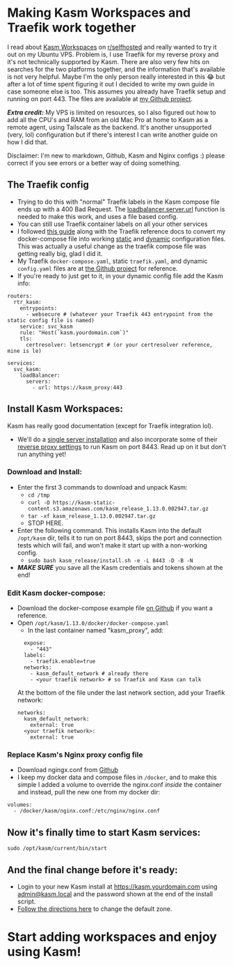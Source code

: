 # Making Kasm Workspaces and Traefik work together

I read about [Kasm Workspaces](https://www.kasmweb.com) on [r/selfhosted](https://www.reddit.com/r/selfhosted/) and really wanted to try it out on my Ubuntu VPS. Problem is, I use Traefik for my reverse proxy and it's not technically supported by Kasm. There are also very few hits on searches for the two platforms together, and the information that's available is not very helpful. Maybe I'm the only person really interested in this 😂 but after a lot of time spent figuring it out I decided to write my own guide in case someone else is too. This assumes you already have Traefik setup and running on port 443. The files are available at [my Github project](https://github.com/vpnwiz/kasm-working-with-traefik). 

***Extra credit:*** My VPS is limited on resources, so I also figured out how to add all the CPU's and RAM from an old Mac Pro at home to Kasm as a remote agent, using Tailscale as the backend. It's another unsupported (very, lol) configuration but if there's interest I can write another guide on how I did that.

Disclaimer: I'm new to markdown, Github, Kasm and Nginx configs :) please correct if you see errors or a better way of doing something.

## The Traefik config
* Trying to do this with "normal" Traefik labels in the Kasm compose file ends up with a 400 Bad Request. The [loadbalancer.server.url](https://doc.traefik.io/traefik/routing/services/#servers-load-balancer) function is needed to make this work, and uses a file based config. 
* You can still use Traefik container labels on all your other services
* I followed [this guide](https://www.benjaminrancourt.ca/a-complete-traefik-configuration/) along with the Traefik reference docs to convert my docker-compose file into working [static](https://doc.traefik.io/traefik/reference/static-configuration/file/) and [dynamic](https://doc.traefik.io/traefik/reference/dynamic-configuration/file/) configuration files. This was actually a useful change as the traefik compose file was getting really big, glad I did it.
* My Traefik `docker-compose.yaml`, static `traefik.yaml`, and dynamic `config.yaml` files are at [the Github project](https://github.com/vpnwiz/kasm-working-with-traefik) for reference.
* If you're ready to just get to it, in your dynamic config file add the Kasm info: 
```
routers:
  rtr_kasm:
    entrypoints:
      - websecure # (whatever your Traefik 443 entrypoint from the static config file is named)
    service: svc_kasm
    rule: "Host(`kasm.yourdomain.com`)"
    tls:
      certresolver: letsencrypt # (or your certresolver reference, mine is le)

services:
  svc_kasm:
    loadBalancer:
      servers:
        - url: https://kasm_proxy:443
```


## Install Kasm Workspaces:
Kasm has really good documentation (except for Traefik integration lol). 
* We'll do a [single server installation](https://kasmweb.com/docs/latest/install.html) and also incorporate some of their [reverse proxy settings](https://kasmweb.com/docs/latest/how_to/reverse_proxy.html) to run Kasm on port 8443. Read up on it but don't run anything yet!

### Download and Install:
* Enter the first 3 commands to download and unpack Kasm:
	* `cd /tmp`
	* `curl -O https://kasm-static-content.s3.amazonaws.com/kasm_release_1.13.0.002947.tar.gz`
	* `tar -xf kasm_release_1.13.0.002947.tar.gz`
	* STOP HERE.
* Enter the following command. This installs Kasm into the default `/opt/kasm` dir, tells it to run on port 8443, skips the port and connection tests which will fail, and won't make it start up with a non-working config.
	* `sudo bash kasm_release/install.sh -e -L 8443 -D -B -N`
* ***MAKE SURE*** you save all the Kasm credentials and tokens shown at the end!

### Edit Kasm docker-compose:
* Download the docker-compose example file [on Github](https://github.com/vpnwiz/kasm-working-with-traefik) if you want a reference.
* Open `/opt/kasm/1.13.0/docker/docker-compose.yaml`
	* In the last container named "kasm_proxy", add: 
	```
	  expose:
	    - "443"
	  labels:
	    - traefik.enable=true
	  networks:
	    - kasm_default_network # already there
	    - <your traefik network> # so Traefik and Kasm can talk
	```
	At the bottom of the file under the last network section, add your Traefik network:
	```
	networks:
	  kasm_default_network:
	    external: true
	  <your traefik network>:
	    external: true
	```

### Replace Kasm's Nginx proxy config file
* Download ngingx.conf from [Github](https://github.com/vpnwiz/kasm-working-with-traefik)
* I keep my docker data and compose files in `/docker`, and to make this simple I added a volume to override the nginx.conf *inside* the container and instead, pull the new one from my docker dir: 
```
volumes:
  - /docker/kasm/nginx.conf:/etc/nginx/nginx.conf
```

## Now it's finally time to start Kasm services: 
`sudo /opt/kasm/current/bin/start`

## And the final change before it's ready:
* Login to your new Kasm install at https://kasm.yourdomain.com using admin@kasm.local and the password shown at the end of the install script. 
* [Follow the directions here](https://kasmweb.com/docs/latest/how_to/reverse_proxy.html#update-zones) to change the default zone.

# Start adding workspaces and enjoy using Kasm!


